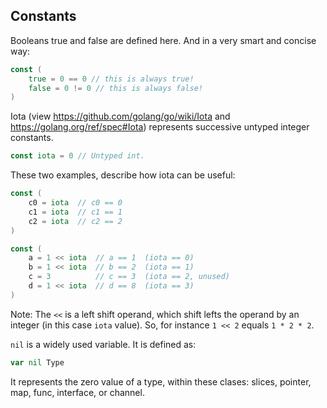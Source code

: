 ## Constants

Booleans true and false are defined here. And in a very smart and concise way:
```go
const (
    true = 0 == 0 // this is always true!
    false = 0 != 0 // this is always false!
)
```
Iota (view https://github.com/golang/go/wiki/Iota and https://golang.org/ref/spec#Iota)
represents successive untyped integer constants.
```go
const iota = 0 // Untyped int.
```
These two examples, describe how iota can be useful:
```go
const (
	c0 = iota  // c0 == 0
	c1 = iota  // c1 == 1
	c2 = iota  // c2 == 2
)

const (
	a = 1 << iota  // a == 1  (iota == 0)
	b = 1 << iota  // b == 2  (iota == 1)
	c = 3          // c == 3  (iota == 2, unused)
	d = 1 << iota  // d == 8  (iota == 3)
)
```
Note: The `<<` is a left shift operand, which shift lefts the operand by an integer
(in this case `iota` value). So, for instance `1 << 2` equals `1 * 2 * 2`.

`nil` is a widely used variable. It is defined as:
```go
var nil Type
```
It represents the zero value of a type, within these clases: slices, pointer,
map, func, interface, or channel.
